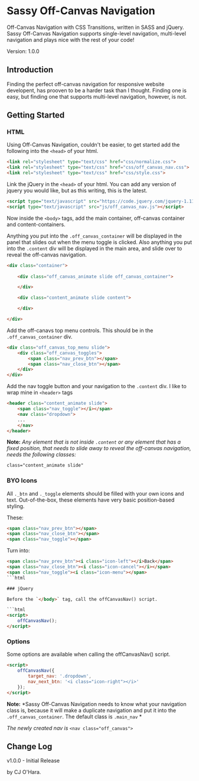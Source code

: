 Sassy Off-Canvas Navigation
===========================

Off-Canvas Navigation with CSS Transitions, written in SASS and jQuery. Sassy Off-Canvas Navigation supports single-level navigation, multi-level navigation and plays nice with the rest of your code!

Version: 1.0.0

## Introduction

Finding the perfect off-canvas navigation for responsive website developent, has prooven to be a harder task than I thought. Finding one is easy, but finding one that supports multi-level navigation, however, is not.

## Getting Started

### HTML

Using Off-Canvas Navigation, couldn't be easier, to get started add the following into the `<head>` of your html.

```html
<link rel="stylesheet" type="text/css" href="css/normalize.css">
<link rel="stylesheet" type="text/css" href="css/off_canvas_nav.css">
<link rel="stylesheet" type="text/css" href="css/style.css">
```

Link the jQuery in the `<head>` of your html.
You can add any version of jquery you would like, but as this writing, this is the latest.

```html
<script type="text/javascript" src="https://code.jquery.com/jquery-1.11.1.min.js"></script>
<script type="text/javascript" src="js/off_canvas_nav.js"></script>
```

Now inside the `<body>` tags, add the main container, off-canvas container and content-containers.

Anything you put into the `.off_canvas_container` will be displayed in the panel that slides out when the menu toggle is clicked. Also anything you put into the `.content` div will be displayed in the main area, and slide over to reveal the off-canvas navigation.

```html
<div class="container">
	
	<div class="off_canvas_animate slide off_canvas_container">

	</div>

	<div class="content_animate slide content">

	</div>

</div>
```

Add the off-canavs top menu controls. This should be in the `.off_canvas_container` div.

```html
<div class="off_canvas_top_menu slide">
	<div class="off_canvas_toggles">
		<span class="nav_prev_btn"></span>
		<span class="nav_close_btn"></span>
	</div>
</div>
```

Add the nav toggle button and your navigation to the `.content` div. I like to wrap mine in `<header>` tags

```html
<header class="content_animate slide">
	<span class="nav_toggle"></i></span>
	<nav class="dropdown">
	...
	</nav>
</header>
```

**Note:** *Any element that is not inside `.content` or any element that has a fixed position, that needs to slide away to reveal the off-canvas navigation, needs the following classes:*

```html
class="content_animate slide"
```

### BYO Icons

All `._btn` and `._toggle` elements should be filled with your own icons and text. Out-of-the-box, these elements have very basic position-based styling.

These:
```html
<span class="nav_prev_btn"></span>
<span class="nav_close_btn"></span>
<span class="nav_toggle"></span>
```
Turn into:
```html
<span class="nav_prev_btn"><i class="icon-left"></i>Back</span>
<span class="nav_close_btn"><i class="icon-cancel"></i></span>
<span class="nav_toggle"><i class="icon-menu"></span>
```html

### jQuery

Before the `</body>` tag, call the offCanvasNav() script.

```html
<script>
	offCanvasNav();
</script>
```

### Options

Some options are available when calling the offCanvasNav() script.

```html
<script>
	offCanvasNav({
		target_nav: '.dropdown',
		nav_next_btn: '<i class="icon-right"></i>'
	});
</script>
```

**Note:** *Sassy Off-Canvas Navigation needs to know what your navigation class is, because it will make a duplicate navigation and put it into the `.off_canvas_container`. The default class is `.main_nav` *

*The newly created nav is* `<nav class="off_canvas">`

## Change Log
v1.0.0 - Initial Release

by CJ O'Hara.